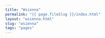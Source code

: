 ```yaml
---
title: "Wsienna"
permalink: "{{ page.fileSlug }}/index.html"
layout: "wsienna.html"
slug: "wsienna"
tags: "pages"
---
```



